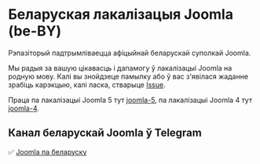 # Беларуская лакалізацыя Joomla (be-BY)
Рэпазіторый падтрымліваецца афіцыйнай беларускай ​​суполкай Joomla.

Мы радыя за вашую цікавасць і дапамогу ў лакалізацыі Joomla на родную мову. Калі вы знойдзеце памылку або ў вас з'явілася жаданне зрабіць карэкцыю, калі ласка, стварыце
[Issue](https://github.com/JoomlaBelarus/localization_joomla_belarus/issues/new).

Праца па лакалізацыі Joomla 5 тут [joomla-5](https://github.com/JoomlaBelarus/localization_joomla_belarus/tree/5.x), па лакалізацыі Joomla 4 тут  [joomla-4](https://github.com/JoomlaBelarus/localization_joomla_belarus/tree/4.x).

## Канал беларускай Joomla ў Telegram
:white_check_mark: [Joomla па беларуску](https://t.me/joomlaby)
